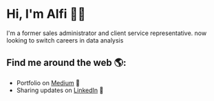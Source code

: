 # Hi, I'm Alfi 👋🏾 

I'm a former sales administrator and client service representative. now looking to switch careers in data analysis


## Find me around the web 🌎: 
- Portfolio on <a href="https://medium.com/@alfiramdhan"> Medium</a> 🏓
- Sharing updates on <a href="https://www.linkedin.com/in/alfianaramdhan/">LinkedIn</a> 💼


